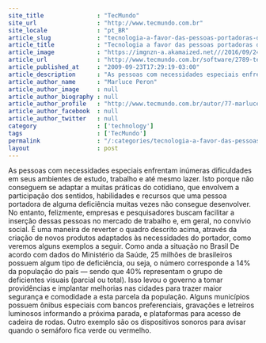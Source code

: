 ```yaml
---
site_title               : "TecMundo"
site_url                 : "http://www.tecmundo.com.br"
site_locale              : "pt_BR"
article_slug             : "tecnologia-a-favor-das-pessoas-portadoras-de-necessidades-especiais"
article_title            : "Tecnologia a favor das pessoas portadoras de necessidades especiais"
article_image            : "https://imgnzn-a.akamaized.net///2016/09/24/24170058423017-t1200x480.jpg"
article_url              : "http://www.tecmundo.com.br/software/2789-tecnologia-a-favor-das-pessoas-portadoras-de-necessidades-especiais.htm"
article_published_at     : "2009-09-23T17:29:19-03:00"
article_description      : "As pessoas com necessidades especiais enfrentam inúmeras dificuldades em seus ambientes de estudo, trabalho e até mesmo lazer. Isto porque não conseguem se adaptar a muitas práticas do cotidiano, que envolvem a participação dos sentidos, habilidades e recursos que uma pessoa portadora de alguma deficiência muitas vezes não consegue desenvolver. No entanto, felizmente, empresas e pesquisadores buscam facilitar a inserção dessas pessoas no mercado de trabalho e, em geral, no convívio social. É uma maneira de reverter o quadro descrito acima, através da criação de novos produtos adaptados às necessidades do portador, como veremos alguns exemplos a seguir. Como anda a situação no Brasil De acordo com dados do Ministério da Saúde, 25 milhões de brasileiros possuem algum tipo de deficiência, ou seja, o número corresponde a 14% da população do país — sendo que 40% representam o grupo de deficientes visuais (parcial ou total). Isso levou o governo a tomar providências e implantar melhorias nas cidades para trazer maior segurança e comodidade a esta parcela da população. Alguns municípios possuem ônibus especiais com bancos preferenciais, gravações e letreiros luminosos informando a próxima parada, e plataformas para acesso de cadeira de rodas. Outro exemplo são os dispositivos sonoros para avisar quando o semáforo fica verde ou vermelho."
article_author_name      : "Marluce Peron"
article_author_image     : null
article_author_biography : null
article_author_profile   : "http://www.tecmundo.com.br/autor/77-marluce-peron/"
article_author_facebook  : null
article_author_twitter   : null
category                 : ['technology']
tags                     : ['TecMundo']
permalink                : "/:categories/tecnologia-a-favor-das-pessoas-portadoras-de-necessidades-especiais/"
layout                   : post
---
```


As pessoas com necessidades especiais enfrentam inúmeras dificuldades em seus ambientes de estudo, trabalho e até mesmo lazer. Isto porque não conseguem se adaptar a muitas práticas do cotidiano, que envolvem a participação dos sentidos, habilidades e recursos que uma pessoa portadora de alguma deficiência muitas vezes não consegue desenvolver. No entanto, felizmente, empresas e pesquisadores buscam facilitar a inserção dessas pessoas no mercado de trabalho e, em geral, no convívio social. É uma maneira de reverter o quadro descrito acima, através da criação de novos produtos adaptados às necessidades do portador, como veremos alguns exemplos a seguir. Como anda a situação no Brasil De acordo com dados do Ministério da Saúde, 25 milhões de brasileiros possuem algum tipo de deficiência, ou seja, o número corresponde a 14% da população do país — sendo que 40% representam o grupo de deficientes visuais (parcial ou total). Isso levou o governo a tomar providências e implantar melhorias nas cidades para trazer maior segurança e comodidade a esta parcela da população. Alguns municípios possuem ônibus especiais com bancos preferenciais, gravações e letreiros luminosos informando a próxima parada, e plataformas para acesso de cadeira de rodas. Outro exemplo são os dispositivos sonoros para avisar quando o semáforo fica verde ou vermelho.
